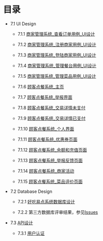 # 目录

- 7.1 UI Design

    - 7.1.1 [商家管理系统_查看订单用例_UI设计](UI%20Design/商家管理系统-Web2.0/商家管理系统_查看订单用例_UI设计.png)

    - 7.1.2 [商家管理系统_注册商家用例_UI设计](UI%20Design/商家管理系统-Web2.0/商家管理系统_注册商家用例_UI设计.png)

    - 7.1.3 [商家管理系统_登陆商家用例_UI设计](UI%20Design/商家管理系统-Web2.0/商家管理系统_登陆商家用例_UI设计.png)

    - 7.1.4 [商家管理系统_管理餐台用例_UI设计](UI%20Design/商家管理系统-Web2.0/商家管理系统_管理餐台用例_UI设计.png)

    - 7.1.5 [商家管理系统_管理菜品用例_UI设计](UI%20Design/商家管理系统-Web2.0/商家管理系统_管理菜品用例_UI设计.png)

    - 7.1.6 [顾客点餐系统_主页](UI%20Design/顾客点餐系统-微信小程序/设计页面/1_主页.png)

    - 7.1.7 [顾客点餐系统_举报界面](UI%20Design/顾客点餐系统-微信小程序/设计页面/2_举报界面.png)

    - 7.1.8 [顾客点餐系统_交易详情未支付](UI%20Design/顾客点餐系统-微信小程序/设计页面/3_交易详情未支付.png)

    - 7.1.9 [顾客点餐系统_交易详情已支付](UI%20Design/顾客点餐系统-微信小程序/设计页面/4_交易详情已支付.png)

    - 7.1.10 [顾客点餐系统_个人界面](UI%20Design/顾客点餐系统-微信小程序/设计页面/5_个人界面.png)

    - 7.1.11 [顾客点餐系统_优惠券页面](UI%20Design/顾客点餐系统-微信小程序/设计页面/5-1_优惠券页面.png)

    - 7.1.12 [顾客点餐系统_余额和充值页面](UI%20Design/顾客点餐系统-微信小程序/设计页面/5-2_余额和充值页面.png)

    - 7.1.13 [顾客点餐系统_举报反馈页面](UI%20Design/顾客点餐系统-微信小程序/设计页面/5-3_举报反馈页面.png)

    - 7.1.14 [顾客点餐系统_商家活动](UI%20Design/顾客点餐系统-微信小程序/设计页面/6_商家活动.png)

    - 7.1.15 [顾客点餐系统_菜品评价页面](UI%20Design/顾客点餐系统-微信小程序/设计页面/菜品评价页面.png)

- 7.2 Database Design

    - 7.2.1 [好吃易点系统数据库设计](Database%20design/好吃易点系统数据库设计.png)

    - 7.2.2 第三方数据库评审结果，参见[Issues](https://github.com/DeliciousFoodEasyOrder/Dashboard/issues)

- 7.3 [API设计](API%20Design/总览)

    - 7.3.1 [用户认证](API%20Design/用户认证)
